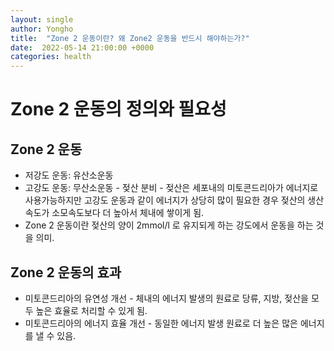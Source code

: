 ```yaml
---
layout: single
author: Yongho
title:  "Zone 2 운동이란? 왜 Zone2 운동을 반드시 해야하는가?"
date:  2022-05-14 21:00:00 +0000
categories: health
---
```


# Zone 2 운동의 정의와 필요성

## Zone 2 운동
- 저강도 운동: 유산소운동
- 고강도 운동: 무산소운동 - 젖산 분비 - 젖산은 세포내의 미토콘드리아가 에너지로 사용가능하지만 고강도 운동과 같이 에너지가
상당히 많이 필요한 경우 젖산의 생산속도가 소모속도보다 더 높아서 체내에 쌓이게 됨. 
- Zone 2 운동이란 젖산의 양이 2mmol/l 로 유지되게 하는 강도에서 운동을 하는 것을 의미.

## Zone 2 운동의 효과
- 미토콘드리아의 유연성 개선 - 체내의 에너지 발생의 원료로 당류, 지방, 젖산을 모두 높은 효율로 처리할 수 있게 됨.
- 미토콘드리아의 에너지 효율 개선 - 동일한 에너지 발생 원료로 더 높은 많은 에너지를 낼 수 있음. 